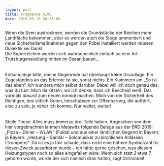 ```yaml
---
layout: post
title: Fragmente XIVQ
date: 2019-09-18 08:38:00
---
```


Wenn die Seen austrocknen, werden die Grundstücke der Reichen mehr Landfläche bekommen, aber es werden auch die Stege ummontiert und neue Sicherheitsmaßnahmen gegen den Pöbel installiert werden müssen. Dialektik sei Dank!<br>
Die Superreichen werden sich wahrscheinlich einfach so eine Art Trutzburgensiedlung mitten im Ozean bauen…
<br><br><br>
Entschuldige bitte, meine Gegenrede hat überhaupt keine Grundlage. Ein Zugeständnis an das Erlernte ist sie, sonst nichts. Ein Klammern am „So ist das eben“. Ich wundere mich selbst darüber. Dabei will ich doch genau das, was du tust: Mich da kitzeln, wo ich denke, dass ich Bescheid weiß. Das vormals *absurd* zum neuen *normal* machen. Mich von der Sicherheit des Richtigen, des sittlich Guten, hinschubsen zur Offenbarung, die aufhört, eine zu sein, je näher ich komme. Nur weiter, weiter!<br><br><br>
Steile These: Alles muss immerzu drei Teile haben. Abgesehen von dem hier vorgebrachten lahmen Metawitz folgende Belege aus der BRD 2019:<br> „Pizza – Döner – WLAN“ (Fulda) und aus einer ländlichen Gegend in Bayern, ja Bayern: „Heizung – Sanitär – Solomusiker zu kirchlichen Anlässen (Trompete)“. Da ist es ja fast schade, dass nicht eine höhere Symbolzahl für diesen Zweck auserkoren wurde – ich hätte gerne gesehen, was diesem Heizungstypen noch so alles eingefallen wäre. Wenn sich statt *3* etwa *7* gehören würde, würde der sich nämlich dran halten, sagt Grillmöbel!
